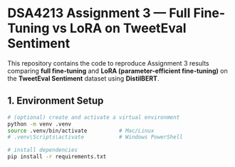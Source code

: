 # DSA4213 Assignment 3 — Full Fine-Tuning vs LoRA on TweetEval Sentiment

This repository contains the code to reproduce Assignment 3 results comparing **full fine-tuning** and **LoRA (parameter-efficient fine-tuning)** on the **TweetEval Sentiment** dataset using **DistilBERT**.

## 1. Environment Setup

```bash
# (optional) create and activate a virtual environment
python -m venv .venv
source .venv/bin/activate          # Mac/Linux
# .venv\Scripts\activate           # Windows PowerShell

# install dependencies
pip install -r requirements.txt
```

